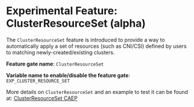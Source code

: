 # Experimental Feature: ClusterResourceSet (alpha)

The `ClusterResourceSet` feature is introduced to provide a way to automatically apply a set of resources (such as CNI/CSI) defined by users to matching newly-created/existing clusters.

**Feature gate name**: `ClusterResourceSet`

**Variable name to enable/disable the feature gate**: `EXP_CLUSTER_RESOURCE_SET`

More details on `ClusterResourceSet` and an example to test it can be found at:
[ClusterResourceSet CAEP](https://github.com/kubernetes-sigs/cluster-api/blob/master/docs/proposals/20200220-cluster-resource-set.md)
